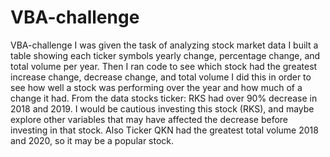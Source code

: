 # VBA-challenge
VBA-challenge
I was given the task of analyzing stock market data
I built a table showing each ticker symbols yearly change, percentage change, and total volume per year. Then I ran code to see which stock had the greatest increase change, decrease change, and total volume
I did this in order to see how well a stock was performing over the year and how much of a change it had.
From the data stocks ticker: RKS had over 90% decrease in 2018 and 2019. I would be cautious investing this stock (RKS), and maybe explore other variables that may have affected the decrease before investing in that stock.  Also Ticker QKN had the greatest total volume 2018 and 2020, so it may be a popular stock.
